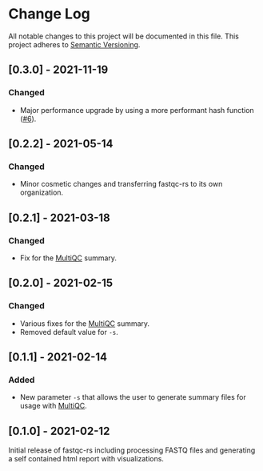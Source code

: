 # Change Log
All notable changes to this project will be documented in this file.
This project adheres to [Semantic Versioning](http://semver.org/).

## [0.3.0] - 2021-11-19
### Changed
- Major performance upgrade by using a more performant hash function ([#6](https://github.com/fastqc-rs/fastqc-rs/pull/6)). 

## [0.2.2] - 2021-05-14
### Changed
- Minor cosmetic changes and transferring fastqc-rs to its own organization.

## [0.2.1] - 2021-03-18
### Changed
- Fix for the [MultiQC](https://multiqc.info) summary.

## [0.2.0] - 2021-02-15
### Changed
- Various fixes for the [MultiQC](https://multiqc.info) summary.
- Removed default value for `-s`.

## [0.1.1] - 2021-02-14
### Added
- New parameter `-s` that allows the user to generate summary files for usage with [MultiQC](https://multiqc.info).

## [0.1.0] - 2021-02-12
Initial release of fastqc-rs including processing FASTQ files and generating a self contained html report with visualizations.
